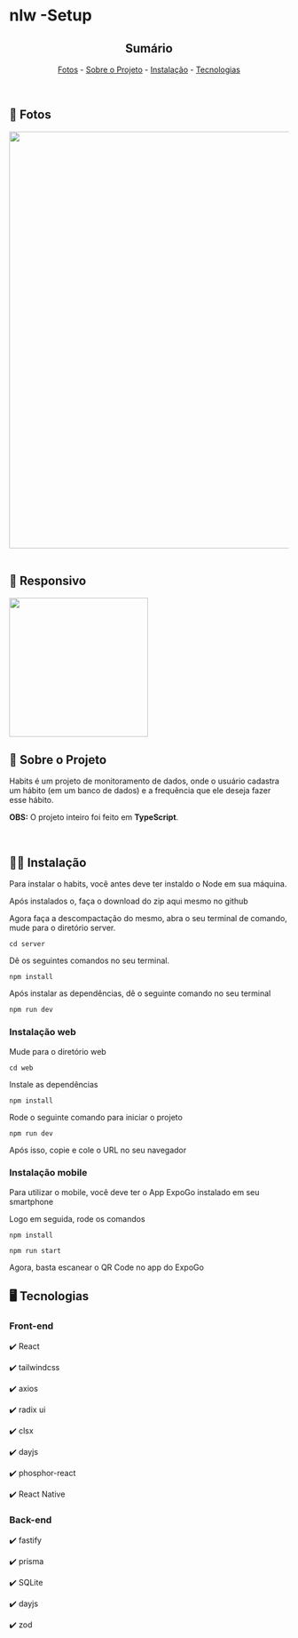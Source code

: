 <h1>nlw -Setup </h1>

<!-- LINKS -->
<div align="center">
 
 <h2> Sumário</h2>
 
 <a href="#fotos">Fotos</a> - 
  <a href="#sobre">Sobre o Projeto</a> -
  <a href="#inst">Instalação</a> - 
  <a href="#tec">Tecnologias</a>
</div>
<br>

<!-- FOTOS -->
<div id="fotos">
    <h2> 📸 Fotos </h2>
        <img src="" alt="" style="width:750px">
        <br><br>
       
 <h2> 📱 Responsivo </h2>
 <img src="" alt="" style="width:250px">

<!-- SOBRE -->
<div id="sobre">
    <h2> 📝 Sobre o Projeto </h2> 
    <p> Habits é um projeto de monitoramento de dados, onde o usuário cadastra um hábito (em um banco de dados) e a frequência que ele deseja fazer esse hábito. </p>
    <p> <strong>OBS:</strong> O projeto inteiro foi feito em <strong>TypeScript</strong>.</p>
</div>
<br>

<div id="inst">
  <h2>👨‍💻 Instalação</h2>
  <p> Para instalar o habits, você antes deve ter instaldo o Node em sua máquina. </p>
  <p> Após instalados o, faça o download do zip aqui mesmo no github</p>
  <p> Agora faça a descompactação do mesmo, abra o seu terminal de comando, mude para o diretório server.  </p>
  <pre><code>cd server</code></pre>
  <p> Dê os seguintes comandos no seu terminal. </p>
  <pre><code>npm install</code></pre>
  <p>Após instalar as dependências, dê o seguinte comando no seu terminal</p>
  <pre><code>npm run dev</code></pre>
  <h3>Instalação web</h3>
  <p>Mude para o diretório web</p>
  <pre><code>cd web</code></pre>
  <p>Instale as dependências</p>
  <pre><code>npm install</code></pre>
  <p>Rode o seguinte comando para iniciar o projeto</p>
  <pre><code>npm run dev</code></pre>
  <p>Após isso, copie e cole o URL no seu navegador</p>
  <h3>Instalação mobile</h3>
  <p>Para utilizar o mobile, você deve ter o App ExpoGo instalado em seu smartphone</p>
  <p>Logo em seguida, rode os comandos</p>
  <pre><code>npm install</code></pre>
  <pre><code>npm run start</code></pre>
  <p>Agora, basta escanear o QR Code no app do ExpoGo</p>
</div>

<!-- TECNOLOGIAS -->
<div id="tec">

<h2> 🖥️ Tecnologias</h2>
 <h3>Front-end</h3>
    <p> ✔️ React </p>
    <p> ✔️ tailwindcss </p>
    <p> ✔️ axios </p>
    <p> ✔️ radix ui </p>
    <p> ✔️ clsx </p>
    <p> ✔️ dayjs </p>
    <p> ✔️ phosphor-react </p>
    <p> ✔️ React Native </p>
  <h3>Back-end</h3>
  <p> ✔️ fastify</p>
  <p> ✔️ prisma </p>
  <p> ✔️ SQLite </p>
  <p> ✔️ dayjs </p>
  <p> ✔️ zod </p>
</div>
